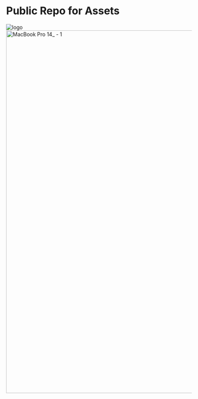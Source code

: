 # Public Repo for Assets
![logo](https://github.com/user-attachments/assets/6c5fe0aa-8fe4-479e-8c14-fd635e481f3a)
<img width="1512" height="982" alt="MacBook Pro 14_ - 1" src="https://github.com/user-attachments/assets/0ccb58f9-b1b5-412c-a94c-ee2753bdcebb" />
